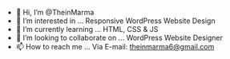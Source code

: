 - 👋 Hi, I’m @TheinMarma
- 👀 I’m interested in ... Responsive WordPress Website Design
- 🌱 I’m currently learning ... HTML, CSS & JS
- 💞️ I’m looking to collaborate on ... WordPress Website Designer
- 📫 How to reach me ... Via E-mail: theinmarma6@gmail.com

<!---
TheinMarma/TheinMarma is a ✨ special ✨ repository because its `README.md` (this file) appears on your GitHub profile.
You can click the Preview link to take a look at your changes.
--->
